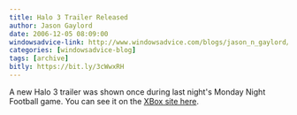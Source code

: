 ```yaml
---
title: Halo 3 Trailer Released
author: Jason Gaylord
date: 2006-12-05 08:09:00
windowsadvice-link: http://www.windowsadvice.com/blogs/jason_n_gaylord/archive/2006/12/05/Halo-3-Trailer-Released.aspx
categories: [windowsadvice-blog]
tags: [archive]
bitly: https://bit.ly/3cWwxRH
---
```


A new Halo 3 trailer was shown once during last night's Monday Night Football game. You can see it on the [XBox site here](http://www.xbox.com/NR/rdonlyres/BB1F5F9E-688E-4E84-B3B6-6CF129A3ADAF/0/vidHalo3StarryNightHi.asx).